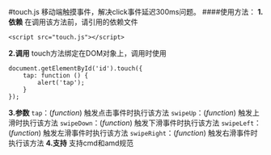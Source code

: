 #touch.js
移动端触摸事件，解决click事件延迟300ms问题。
####使用方法：
**1.依赖**
在调用该方法前，请引用的依赖文件
```
<script src="touch.js"></script>
```
**2.调用**
touch方法绑定在DOM对象上，调用时使用
```
document.getElementById('id').touch({
	tap: function () {
		alert('tap');
	}
});
```
**3.参数**
`tap`：(*function*) 触发点击事件时执行该方法
`swipeUp`：(*function*) 触发上滑时执行该方法
`swipeDown`：(*function*) 触发下滑事件时执行该方法
`swipeLeft`：(*function*) 触发左滑事件时执行该方法
`swipeRight`：(*function*) 触发右滑事件时执行该方法
 **4.支持**
 支持cmd和amd规范

